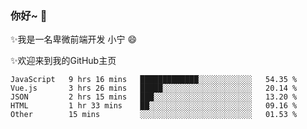 ### 你好~  👋

✨我是一名卑微前端开发 小宁 😄

✨欢迎来到我的GitHub主页
<!--
**7148505/7148505** is a ✨ _special_ ✨ repository because its `README.md` (this file) appears on your GitHub profile.

Here are some ideas to get you started:

- 🔭 I’m currently working on ...
- 🌱 I’m currently learning ...
- 👯 I’m looking to collaborate on ...
- 🤔 I’m looking for help with ...
- 💬 Ask me about ...
- 📫 How to reach me: ...
- 😄 Pronouns: ...
- ⚡ Fun fact: ...
-->

<!--START_SECTION:waka-->
```text
JavaScript   9 hrs 16 mins   █████████████░░░░░░░░░░░░   54.35 % 
Vue.js       3 hrs 26 mins   █████░░░░░░░░░░░░░░░░░░░░   20.14 % 
JSON         2 hrs 15 mins   ███░░░░░░░░░░░░░░░░░░░░░░   13.20 % 
HTML         1 hr 33 mins    ██░░░░░░░░░░░░░░░░░░░░░░░   09.16 % 
Other        15 mins         ░░░░░░░░░░░░░░░░░░░░░░░░░   01.53 %
```
<!--END_SECTION:waka-->